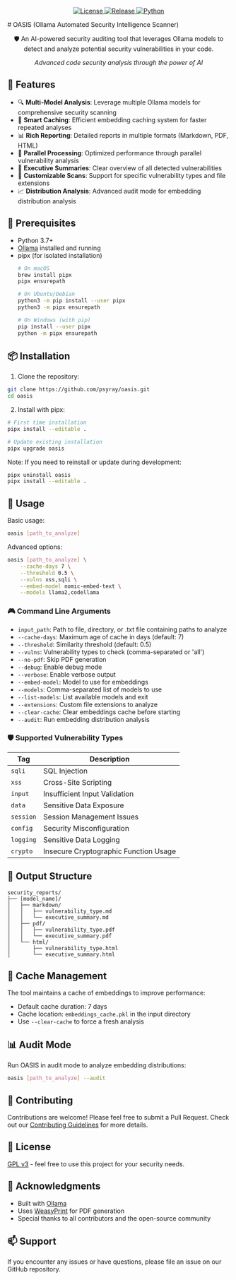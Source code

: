 <p align="center">
  <a href="https://github.com/psyray/oasis/blob/main/LICENSE">
    <img src="https://img.shields.io/github/license/psyray/oasis" alt="License">
  </a>
  <a href="https://github.com/psyray/oasis/releases">
    <img src="https://img.shields.io/github/v/release/psyray/oasis" alt="Release">
  </a>
  <a href="https://python.org">
    <img src="https://img.shields.io/badge/python-3.7+-blue.svg" alt="Python">
  </a>
</p>
# OASIS (Ollama Automated Security Intelligence Scanner)

<p align="center">
  🛡️ An AI-powered security auditing tool that leverages Ollama models to detect and analyze potential security vulnerabilities in your code.
</p>

<p align="center">
  <em>Advanced code security analysis through the power of AI</em>
</p>

## 🌟 Features

- 🔍 **Multi-Model Analysis**: Leverage multiple Ollama models for comprehensive security scanning
- 💾 **Smart Caching**: Efficient embedding caching system for faster repeated analyses
- 📊 **Rich Reporting**: Detailed reports in multiple formats (Markdown, PDF, HTML)
- 🔄 **Parallel Processing**: Optimized performance through parallel vulnerability analysis
- 📝 **Executive Summaries**: Clear overview of all detected vulnerabilities
- 🎯 **Customizable Scans**: Support for specific vulnerability types and file extensions
- 📈 **Distribution Analysis**: Advanced audit mode for embedding distribution analysis

## 🚀 Prerequisites

- Python 3.7+
- [Ollama](https://ollama.ai) installed and running
- pipx (for isolated installation)
  ```bash
  # On macOS
  brew install pipx
  pipx ensurepath

  # On Ubuntu/Debian
  python3 -m pip install --user pipx
  python3 -m pipx ensurepath

  # On Windows (with pip)
  pip install --user pipx
  python -m pipx ensurepath
  ```

## 📦 Installation

1. Clone the repository:
```bash
git clone https://github.com/psyray/oasis.git
cd oasis
```

2. Install with pipx:
```bash
# First time installation
pipx install --editable .

# Update existing installation
pipx upgrade oasis
```

Note: If you need to reinstall or update during development:
```bash
pipx uninstall oasis
pipx install --editable .
```

## 🔧 Usage

Basic usage:
```bash
oasis [path_to_analyze]
```

Advanced options:
```bash
oasis [path_to_analyze] \
    --cache-days 7 \
    --threshold 0.5 \
    --vulns xss,sqli \
    --embed-model nomic-embed-text \
    --models llama2,codellama
```

### 🎮 Command Line Arguments

- `input_path`: Path to file, directory, or .txt file containing paths to analyze
- `--cache-days`: Maximum age of cache in days (default: 7)
- `--threshold`: Similarity threshold (default: 0.5)
- `--vulns`: Vulnerability types to check (comma-separated or 'all')
- `--no-pdf`: Skip PDF generation
- `--debug`: Enable debug mode
- `--verbose`: Enable verbose output
- `--embed-model`: Model to use for embeddings
- `--models`: Comma-separated list of models to use
- `--list-models`: List available models and exit
- `--extensions`: Custom file extensions to analyze
- `--clear-cache`: Clear embeddings cache before starting
- `--audit`: Run embedding distribution analysis

### 🛡️ Supported Vulnerability Types

| Tag | Description |
|-----|-------------|
| `sqli` | SQL Injection |
| `xss` | Cross-Site Scripting |
| `input` | Insufficient Input Validation |
| `data` | Sensitive Data Exposure |
| `session` | Session Management Issues |
| `config` | Security Misconfiguration |
| `logging` | Sensitive Data Logging |
| `crypto` | Insecure Cryptographic Function Usage |

## 📁 Output Structure

```
security_reports/
├── [model_name]/
│   ├── markdown/
│   │   ├── vulnerability_type.md
│   │   └── executive_summary.md
│   ├── pdf/
│   │   ├── vulnerability_type.pdf
│   │   └── executive_summary.pdf
│   └── html/
│       ├── vulnerability_type.html
│       └── executive_summary.html
```

## 💾 Cache Management

The tool maintains a cache of embeddings to improve performance:
- Default cache duration: 7 days
- Cache location: `embeddings_cache.pkl` in the input directory
- Use `--clear-cache` to force a fresh analysis

## 📊 Audit Mode

Run OASIS in audit mode to analyze embedding distributions:
```bash
oasis [path_to_analyze] --audit
```

## 🤝 Contributing

Contributions are welcome! Please feel free to submit a Pull Request. Check out our [Contributing Guidelines](CONTRIBUTING.md) for more details.

## 📄 License

[GPL v3](LICENSE) - feel free to use this project for your security needs.

## 🙏 Acknowledgments

- Built with [Ollama](https://ollama.ai)
- Uses [WeasyPrint](https://weasyprint.org/) for PDF generation
- Special thanks to all contributors and the open-source community

## 📫 Support

If you encounter any issues or have questions, please file an issue on our GitHub repository.
```

